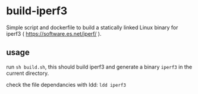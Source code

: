 # build-iperf3

Simple script and dockerfile to build a statically linked Linux binary for iperf3 ( https://software.es.net/iperf/ ).

## usage 
run `sh build.sh`, this should build iperf3 and generate a binary `iperf3` in the current directory.

check the file dependancies with ldd: 
`ldd iperf3`
